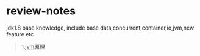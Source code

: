 # review-notes
jdk1.8 base knowledge, include base data,concurrent,container,io,jvm,new feature etc

>1.[jvm原理](md/jvm.md)


